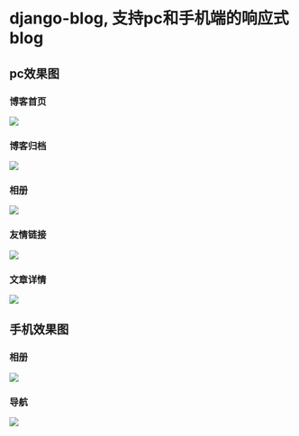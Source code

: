 # django-blog, 支持pc和手机端的响应式blog


## pc效果图

### 博客首页
![](images/1.png)

### 博客归档
![](images/2.png)

### 相册
![](images/3.png)

### 友情链接
![](images/4.png)

### 文章详情
![](images/7.png)

## 手机效果图

### 相册
![](images/5.png)

### 导航
![](images/6.png)
